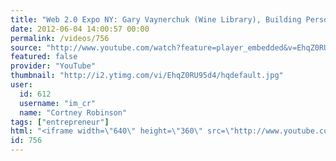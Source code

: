 ```yaml
---
title: "Web 2.0 Expo NY: Gary Vaynerchuk (Wine Library), Building Personal Brand Within the Social Media Landscape"
date: 2012-06-04 14:00:57 00:00
permalink: /videos/756
source: "http://www.youtube.com/watch?feature=player_embedded&v=EhqZ0RU95d4"
featured: false
provider: "YouTube"
thumbnail: "http://i2.ytimg.com/vi/EhqZ0RU95d4/hqdefault.jpg"
user:
  id: 612
  username: "im_cr"
  name: "Cortney Robinson"
tags: ["entrepreneur"]
html: "<iframe width=\"640\" height=\"360\" src=\"http://www.youtube.com/embed/EhqZ0RU95d4?wmode=transparent&fs=1&feature=oembed\" frameborder=\"0\" allowfullscreen></iframe>"
id: 756
---
```


